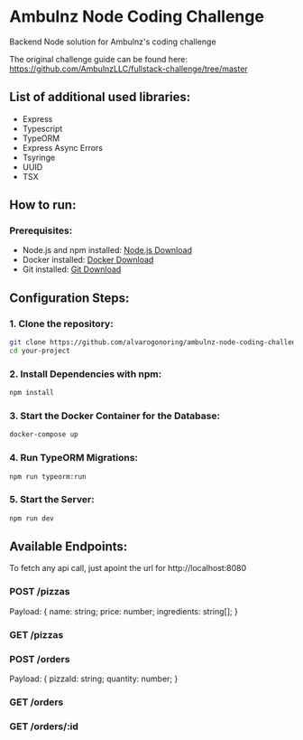 # Ambulnz Node Coding Challenge
Backend Node solution for Ambulnz's coding challenge

The original challenge guide can be found here: https://github.com/AmbulnzLLC/fullstack-challenge/tree/master

## List of additional used libraries:
- Express
- Typescript
- TypeORM
- Express Async Errors
- Tsyringe
- UUID
- TSX

## How to run:

### Prerequisites:

- Node.js and npm installed: [Node.js Download](https://nodejs.org/en/download)
- Docker installed: [Docker Download](https://www.docker.com/products/docker-desktop/)
- Git installed: [Git Download](https://git-scm.com/downloads)

## Configuration Steps:

### 1. Clone the repository:
```bash
git clone https://github.com/alvarogonoring/ambulnz-node-coding-challenget.git
cd your-project
```
### 2. Install Dependencies with npm:
```bash
npm install
```
### 3. Start the Docker Container for the Database:
```bash
docker-compose up
```
### 4. Run TypeORM Migrations:
```bash
npm run typeorm:run
```
### 5. Start the Server:
```bash
npm run dev
```

## Available Endpoints:

To fetch any api call, just apoint the url for http://localhost:8080

### POST /pizzas

Payload:
{
  name: string;
  price: number;
  ingredients: string[];
}

### GET /pizzas

### POST /orders

Payload:
{
  pizzaId: string;
  quantity: number;
}

### GET /orders

### GET /orders/:id

